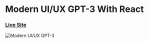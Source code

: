 # Modern UI/UX GPT-3 With React

### [Live Site](https://gpt3-react2.vercel.app/)

![Modern UI/UX GPT-3](https://i.ibb.co/TR5LW9z/image.png)
